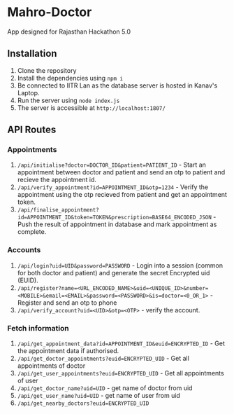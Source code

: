 # Mahro-Doctor
App designed for Rajasthan Hackathon 5.0

## Installation

1. Clone the repository
2. Install the dependencies using `npm i`
3. Be connected to IITR Lan as the database server is hosted in Kanav's Laptop.
3. Run the server using `node index.js`
4. The server is accessible at `http://localhost:1807/`

## API Routes

### Appointments

1. `/api/initialise?doctor=DOCTOR_ID&patient=PATIENT_ID` - Start an appointment between doctor and patient and send an otp to patient and recieve the appointment id.
2. `/api/verify_appointment?id=APPOINTMENT_ID&otp=1234` - Verify the appointment using the otp recieved from patient and get an appointment token.
3. `/api/finalise_appointment?id=APPOINTMENT_ID&token=TOKEN&prescription=BASE64_ENCODED_JSON` - Push the result of appointment in database and mark appointment as complete.

### Accounts

1. `/api/login?uid=UID&password=PASSWORD` - Login into a session (common for both doctor and patient) and generate the secret Encrypted uid (EUID).
2. `/api/register?name=<URL_ENCODED_NAME>&uid=<UNIQUE_ID>&number=<MOBILE>&email=<EMAIL>&password=<PASSWORD>&is=doctor=<0_OR_1>` - Register and send an otp to phone
3. `/api/verify_account?uid=<UID>&otp=<OTP>` - verify the account.

### Fetch information

1. `/api/get_appointment_data?id=APPOINTMENT_ID&euid=ENCRYPTED_ID` - Get the appointment data if authorised.
2. `/api/get_doctor_appointments?euid=ENCRYPTED_UID` - Get all appointments of doctor
3. `/api/get_user_appointments?euid=ENCRYPTED_UID` - Get all appointments of user
4. `/api/get_doctor_name?uid=UID` - get name of doctor from uid
5. `/api/get_user_name?uid=UID` - get name of user from uid
6. `/api/get_nearby_doctors?euid=ENCRYPTED_UID`
